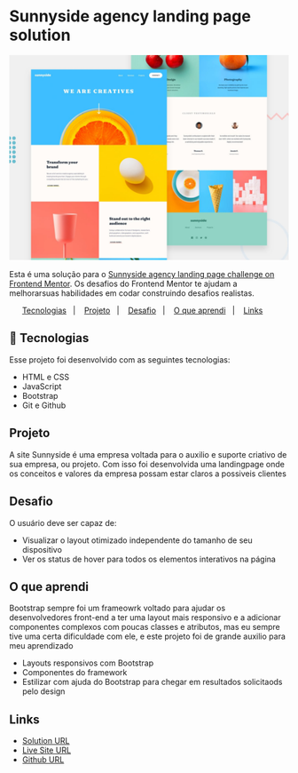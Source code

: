 # Sunnyside agency landing page solution

<p align="center">
    <a href="https://sunnyside-alpha-nine.vercel.app/">
        <img alt="License" src="./assets/desktop-preview.jpg" >
    </a>
</p>

Esta é uma solução para o [Sunnyside agency landing page challenge on Frontend Mentor](https://www.frontendmentor.io/challenges/sunnyside-agency-landing-page-7yVs3B6ef). Os desafios do Frontend Mentor te ajudam a melhorarsuas habilidades em codar construindo desafios realistas.

<p align="center">
  <a href="#tecnologias">Tecnologias</a>&nbsp;&nbsp;&nbsp;|&nbsp;&nbsp;&nbsp;
  <a href="#projeto">Projeto</a>&nbsp;&nbsp;&nbsp;|&nbsp;&nbsp;&nbsp;
  <a href="#desafio">Desafio</a>&nbsp;&nbsp;&nbsp;|&nbsp;&nbsp;&nbsp;
  <a href="#O-que-aprendi">O que aprendi</a>&nbsp;&nbsp;&nbsp;|&nbsp;&nbsp;&nbsp;
  <a href="#O-que-aprendi">Links</a>&nbsp;&nbsp;&nbsp;&nbsp;&nbsp;&nbsp;
</p>

## 🚀 Tecnologias

Esse projeto foi desenvolvido com as seguintes tecnologias:

- HTML e CSS
- JavaScript
- Bootstrap
- Git e Github

## Projeto

A site Sunnyside é uma empresa voltada para o auxilio e suporte criativo de sua empresa, ou projeto. Com isso foi desenvolvida uma landingpage onde os conceitos e valores da empresa possam estar claros a possiveis clientes

## Desafio

O usuário deve ser capaz de:

- Visualizar o layout otimizado independente do tamanho de seu dispositivo
- Ver os status de hover para todos os elementos interativos na página

## O que aprendi

Bootstrap sempre foi um frameowrk voltado para ajudar os desenvolvedores front-end a ter uma layout mais responsivo e a adicionar componentes complexos com poucas classes e atributos, mas eu sempre tive uma certa dificuldade com ele, e este projeto foi de grande auxilio para meu aprendizado

- Layouts responsivos com Bootstrap
- Componentes do framework
- Estilizar com ajuda do Bootstrap para chegar em resultados solicitaods pelo design

## Links

- [Solution URL](https://www.frontendmentor.io/solutions/sunnyside-solution-Zq24ZeBqOV)
- [Live Site URL](https://sunnyside-alpha-nine.vercel.app/)
- [Github URL](https://github.com/FelipeSilM/sunnyside)